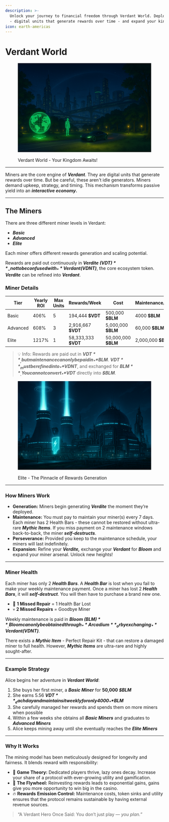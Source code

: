 ```yaml
---
description: >-
  Unlock your journey to financial freedom through Verdant World. Deploy miners
  - digital units that generate rewards over time - and expand your kingdom.
icon: earth-americas
---
```


# Verdant World

<figure><img src="../.gitbook/assets/ChatGPT Image Apr 16, 2025, 12_57_08 AM.png" alt="" width="563"><figcaption><p>Verdant World - Your Kingdom Awaits!</p></figcaption></figure>

***

Miners are the core engine of _**Verdant**_. They are digital units that generate rewards over time. But be careful, these aren't idle generators. Miners demand upkeep, strategy, and timing. This mechanism transforms passive yield into an _**interactive economy**_**.**

***

## The Miners

There are three different miner levels in Verdant:

* _**Basic**_
* _**Advanced**_
* _**Elite**_

Each miner offers different rewards generation and scaling potential.&#x20;

Rewards are paid out continuously in _**Verdite ($VDT)**_ - not to be confused with _**Verdant ($VDNT)**_, the core ecosystem token. _**Verdite**_ can be refined into _**Verdant**_.

### Miner Details

<table><thead><tr><th width="99">Tier</th><th width="91">Yearly ROI</th><th width="89">Max Units</th><th width="155">Rewards/Week</th><th width="165">Cost</th><th width="157">Maintenance/Week</th></tr></thead><tbody><tr><td>Basic</td><td>406%</td><td>5</td><td>194,444 <strong>$VDT</strong></td><td>500,000 <strong>$BLM</strong> </td><td>4000 <strong>$BLM</strong></td></tr><tr><td>Advanced</td><td>608%</td><td>3</td><td>2,916,667 <strong>$VDT</strong></td><td>5,000,000 <strong>$BLM</strong></td><td>60,000 <strong>$BLM</strong></td></tr><tr><td>Elite</td><td>1217%</td><td>1</td><td>58,333,333 <strong>$VDT</strong></td><td>50,000,000 <strong>$BLM</strong></td><td>2,000,000 <strong>$BLM</strong></td></tr></tbody></table>

> 💡 Info: Rewards are paid out in _**$VDT**_, but maintenance can only be paid in _**$BLM**_. _**$VDT**_ must be refined into _**$VDNT**_, and exchanged for _**$BLM**_. You cannot convert _**$VDT**_ directly into _**$BLM**_.

<figure><img src="../.gitbook/assets/image (1).png" alt="" width="563"><figcaption><p>Elite - The Pinnacle of Rewards Generation</p></figcaption></figure>

***

### How Miners Work

* **Generation:** Miners begin generating _**Verdite**_ the moment they’re deployed.
* **Maintenance:** You must pay to maintain your miner(s) every 7 days. Each miner has 2 Health Bars - these cannot be restored without ultra-rare _**Mythic Items**_. If you miss payment on 2 maintenance windows back-to-back, the miner _**self-destructs**_.
* **Perseverance:** Provided you keep to the maintenance schedule, your miners will last indefinitely.
* **Expansion:** Refine your _**Verdite,**_ exchange your _**Verdant**_ for _**Bloom**_ and expand your miner arsenal. Unlock new heights!

***

### Miner Health

Each miner has only 2 _**Health Bars**_. A _**Health Bar**_ is lost when you fail to make your weekly maintenance payment. Once a miner has lost 2 _**Health Bars**_, it will _**self-destruct**_. You will then have to purchase a brand new one.

* 🔧 **1 Missed Repair** = 1 Health Bar Lost
* 💀 **2 Missed Repairs** = Goodbye Miner

Weekly maintenance is paid in _**Bloom ($BLM)**_. Bloom can only be obtained through _**Arcadium**_ or by exchanging _**Verdant ($VDNT)**_.

There exists a _**Mythic Item**_ - Perfect Repair Kit - that can restore a damaged miner to full health. However, _**Mythic Items**_ are ultra-rare and highly sought-after.

***

### Example Strategy

Alice begins her adventure in _**Verdant World**_:

1. She buys her first miner, a _**Basic Miner**_ for **50,000&#x20;**_**$BLM**_
2. She earns 5.56 _**$VDT**_ each day and maintains it weekly for only 4000 _**$BLM**_
3. She carefully managed her rewards and spends them on more miners when possible
4. Within a few weeks she obtains all _**Basic Miners**_ and graduates to _**Advanced Miners**_
5. Alice keeps mining away until she eventually reaches the _**Elite Miners**_

***

### Why It Works

The mining model has been meticulously designed for longevity and fairness. It blends reward with responsibility:

* 🧠 **Game Theory:** Dedicated players thrive, lazy ones decay. Increase your share of a protocol with ever-growing utility and gamification.
* 🔁 **The Flywheel:** Reinvesting rewards leads to exponential gains, gains give you more opportunity to win big in the casino.
* 🔥 **Rewards** **Emission Control:** Maintenance costs, token sinks and utility ensures that the protocol remains sustainable by having external revenue sources.

> “A Verdant Hero Once Said: You don’t just play — _you plan._”
